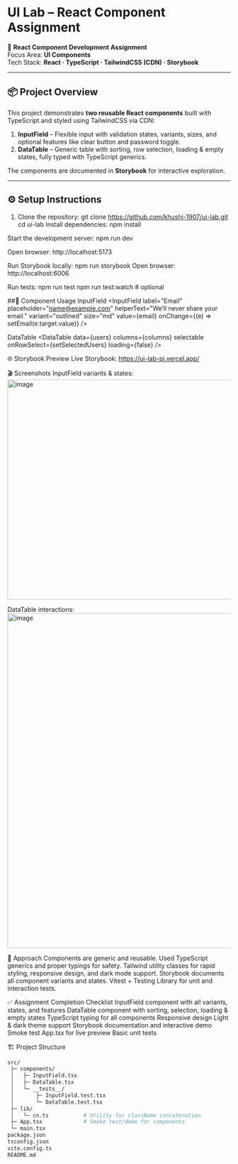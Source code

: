 # UI Lab – React Component Assignment

🎨 **React Component Development Assignment**  
Focus Area: **UI Components**  
Tech Stack: **React · TypeScript · TailwindCSS (CDN) · Storybook**

---

## 📦 Project Overview

This project demonstrates **two reusable React components** built with TypeScript and styled using TailwindCSS via CDN:

1. **InputField** – Flexible input with validation states, variants, sizes, and optional features like clear button and password toggle.
2. **DataTable** – Generic table with sorting, row selection, loading & empty states, fully typed with TypeScript generics.

The components are documented in **Storybook** for interactive exploration.

---

## ⚙️ Setup Instructions

1. Clone the repository:
git clone https://github.com/khushi-1907/ui-lab.git
cd ui-lab 
Install dependencies:
npm install

Start the development server:
npm run dev

Open browser: http://localhost:5173

Run Storybook locally:
npm run storybook
Open browser: http://localhost:6006

Run tests:
npm run test
npm run test:watch  # optional

##🌈 Component Usage
InputField
<InputField
  label="Email"
  placeholder="name@example.com"
  helperText="We’ll never share your email."
  variant="outlined"
  size="md"
  value={email}
  onChange={(e) => setEmail(e.target.value)}
/>

DataTable
<DataTable<User>
  data={users}
  columns={columns}
  selectable
  onRowSelect={setSelectedUsers}
  loading={false}
/>

🌐 Storybook Preview
Live Storybook: https://ui-lab-pi.vercel.app/

🎬 Screenshots
InputField variants & states:
<img width="1153" height="495" alt="image" src="https://github.com/user-attachments/assets/2d42c82e-4eba-4333-8e4b-7de81819ab52" />

DataTable interactions:
<img width="1077" height="754" alt="image" src="https://github.com/user-attachments/assets/20b1f8fe-b29b-45a4-8194-295b22c637a4" />

📝 Approach
Components are generic and reusable.
Used TypeScript generics and proper typings for safety.
Tailwind utility classes for rapid styling, responsive design, and dark mode support.
Storybook documents all component variants and states.
Vitest + Testing Library for unit and interaction tests.

✅ Assignment Completion Checklist
 InputField component with all variants, states, and features
 DataTable component with sorting, selection, loading & empty states
 TypeScript typing for all components
 Responsive design
 Light & dark theme support
 Storybook documentation and interactive demo
 Smoke test App.tsx for live preview
 Basic unit tests

🏗 Project Structure
```graphql
src/
 ├─ components/
 │   ├─ InputField.tsx
 │   ├─ DataTable.tsx
 │   └─ __tests__/
 │       ├─ InputField.test.tsx
 │       └─ DataTable.test.tsx
 ├─ lib/
 │   └─ cn.ts           # Utility for className concatenation
 ├─ App.tsx             # Smoke test/demo for components
 └─ main.tsx
package.json
tsconfig.json
vite.config.ts
README.md
